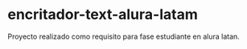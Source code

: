 # encritador-text-alura-latam
Proyecto realizado como requisito para fase estudiante en alura latan.
